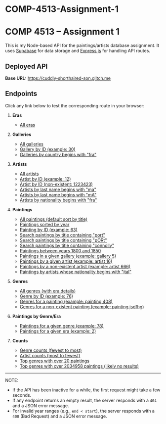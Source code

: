 # COMP-4513-Assignment-1

# COMP 4513 – Assignment 1

This is my Node-based API for the paintings/artists database assignment. It uses [Supabase](https://supabase.com/) for data storage and [Express.js](https://expressjs.com/) for handling API routes.

## Deployed API

**Base URL:** https://cuddly-shorthaired-son.glitch.me

## Endpoints

Click any link below to test the corresponding route in your browser:

1. **Eras**
   - [All eras](https://cuddly-shorthaired-son.glitch.me/eras)

2. **Galleries**
   - [All galleries](https://cuddly-shorthaired-son.glitch.me/galleries)
   - [Gallery by ID (example: 30)](https://cuddly-shorthaired-son.glitch.me/galleries/30)
   - [Galleries by country begins with "fra"](https://cuddly-shorthaired-son.glitch.me/galleries/country/fra)

3. **Artists**
   - [All artists](https://cuddly-shorthaired-son.glitch.me/artists)
   - [Artist by ID (example: 12)](https://cuddly-shorthaired-son.glitch.me/artists/12)
   - [Artist by ID (non-existent: 1223423)](https://cuddly-shorthaired-son.glitch.me/artists/1223423)
   - [Artists by last name begins with "ma"](https://cuddly-shorthaired-son.glitch.me/artists/search/ma)
   - [Artists by last name begins with "mA"](https://cuddly-shorthaired-son.glitch.me/artists/search/mA)
   - [Artists by nationality begins with "fra"](https://cuddly-shorthaired-son.glitch.me/artists/country/fra)

4. **Paintings**
   - [All paintings (default sort by title)](https://cuddly-shorthaired-son.glitch.me/paintings)
   - [Paintings sorted by year](https://cuddly-shorthaired-son.glitch.me/paintings/sort/year)
   - [Painting by ID (example: 63)](https://cuddly-shorthaired-son.glitch.me/paintings/63)
   - [Search paintings by title containing "port"](https://cuddly-shorthaired-son.glitch.me/paintings/search/port)
   - [Search paintings by title containing "pORt"](https://cuddly-shorthaired-son.glitch.me/paintings/search/pORt)
   - [Search paintings by title containing "connolly"](https://cuddly-shorthaired-son.glitch.me/paintings/search/connolly)
   - [Paintings between years 1800 and 1850](https://cuddly-shorthaired-son.glitch.me/paintings/years/1800/1850)
   - [Paintings in a given gallery (example: gallery 5)](https://cuddly-shorthaired-son.glitch.me/paintings/galleries/5)
   - [Paintings by a given artist (example: artist 16)](https://cuddly-shorthaired-son.glitch.me/paintings/artist/16)
   - [Paintings by a non-existent artist (example: artist 666)](https://cuddly-shorthaired-son.glitch.me/paintings/artist/666)
   - [Paintings by artists whose nationality begins with "ital"](https://cuddly-shorthaired-son.glitch.me/paintings/artists/country/ital)

5. **Genres**
   - [All genres (with era details)](https://cuddly-shorthaired-son.glitch.me/genres)
   - [Genre by ID (example: 76)](https://cuddly-shorthaired-son.glitch.me/genres/76)
   - [Genres for a painting (example: painting 408)](https://cuddly-shorthaired-son.glitch.me/genres/painting/408)
   - [Genres for a non-existent painting (example: painting jsdfhg)](https://cuddly-shorthaired-son.glitch.me/genres/painting/jsdfhg)

6. **Paintings by Genre/Era**
   - [Paintings for a given genre (example: 78)](https://cuddly-shorthaired-son.glitch.me/paintings/genre/78)
   - [Paintings for a given era (example: 2)](https://cuddly-shorthaired-son.glitch.me/paintings/era/2)

7. **Counts**
   - [Genre counts (fewest to most)](https://cuddly-shorthaired-son.glitch.me/counts/genres)
   - [Artist counts (most to fewest)](https://cuddly-shorthaired-son.glitch.me/counts/artists)
   - [Top genres with over 20 paintings](https://cuddly-shorthaired-son.glitch.me/counts/topgenres/20)
   - [Top genres with over 2034958 paintings (likely no results)](https://cuddly-shorthaired-son.glitch.me/counts/topgenres/2034958)

---

NOTE:

- If the API has been inactive for a while, the first request might take a few seconds.
- If any endpoint returns an empty result, the server responds with a `404` and a JSON error message.
- For invalid year ranges (e.g., `end < start`), the server responds with a `400` (Bad Request) and a JSON error message.
